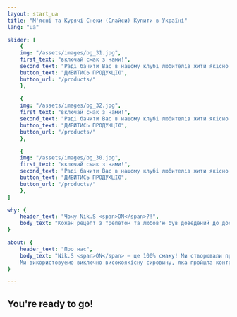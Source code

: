 ```yaml
---
layout: start_ua
title: "М'ясні та Курячі Снеки (Слайси) Купити в Україні"
lang: "ua"

slider: [
    {
    img: "/assets/images/bg_31.jpg",
    first_text: "включай смак з нами!",
    second_text: "Раді бачити Вас в нашому клубі любителів жити якісно та смачно!",
    button_text: "ДИВИТИСЬ ПРОДУКЦІЮ",
    button_url: "/products/"
    },
    
    {
    img: "/assets/images/bg_32.jpg",
    first_text: "включай смак з нами!",
    second_text: "Раді бачити Вас в нашому клубі любителів жити якісно та смачно!",
    button_text: "ДИВИТИСЬ ПРОДУКЦІЮ",
    button_url: "/products/"
    },

    {
    img: "/assets/images/bg_30.jpg",
    first_text: "включай смак з нами!",
    second_text: "Раді бачити Вас в нашому клубі любителів жити якісно та смачно!",
    button_text: "ДИВИТИСЬ ПРОДУКЦІЮ",
    button_url: "/products/"
    },
]

why: {
    header_text: "Чому Nik.S <span>ON</span>?!",
    body_text: "Кожен рецепт з трепетом та любов'ю був доведений до досконалості. Симфонія смаку і аромату, ступінь просушування і в'ялення залишає приголомшливий післясмак і залишається тільки одне бажання, повертатися до цієї насолоди знову і знову.",
}

about: {
    header_text: "Про нас",
    body_text: "Nik.S <span>ON</span> – це 100% смаку! Ми створювали продукт для себе, поклавши за основу якість, багаторічний досвід і бажання ділитися цим з Вами. 
    Ми використовуемо виключно високоякісну сировину, яка пройшла контроль якості, новітні технології, що дозволяють правильно зберегти і донести до Вас не просто приголомшливий смак, а філософію сім'ї Nik.S&nbsp;ON. Філософію смаку, любові до своєї справи, філософію жити смачно!",
}

---
```


## You're ready to go!
